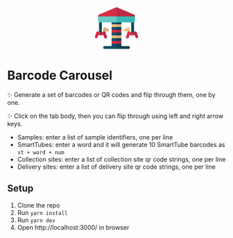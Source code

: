 <div style="text-align: center">
  <img src="./src/svg/carousel_color.svg" alt="Carousel" height="100"/>
</div>

# Barcode Carousel

✨ Generate a set of barcodes or QR codes and flip through them, one by one.

✨ Click on the tab body, then you can flip through using left and right arrow keys.

- Samples: enter a list of sample identifiers, one per line
- SmartTubes: enter a word and it will generate 10 SmartTube barcodes as `st + word + num`
- Collection sites: enter a list of collection site qr code strings, one per line
- Delivery sites: enter a list of delivery site qr code strings, one per line

## Setup

1. Clone the repo
1. Run `yarn install`
1. Run `yarn dev`
1. Open http://localhost:3000/ in browser

